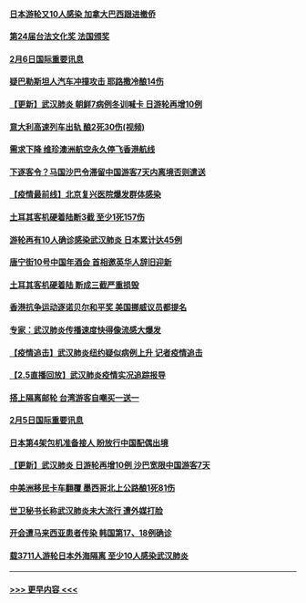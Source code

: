 #### [日本游轮又10人感染 加拿大巴西跟进撤侨](../pages/prog202/a102771084.md?t=02070244) 
#### [第24届台法文化奖 法国颁奖](../pages/prog202/a102771032.md?t=02070244) 
#### [2月6日国际重要讯息](../pages/prog202/a102770794.md?t=02070244) 
#### [疑巴勒斯坦人汽车冲撞攻击 耶路撒冷酿14伤](../pages/prog202/a102770586.md?t=02070244) 
#### [【更新】武汉肺炎 朝鲜7病例冬训喊卡 日游轮再增10例](../pages/prog202/a102770740.md?t=02070244) 
#### [意大利高速列车出轨 酿2死30伤(视频)](../pages/prog202/a102770762.md?t=02070244) 
#### [需求下降 维珍澳洲航空永久停飞香港航线](../pages/prog202/a102770751.md?t=02070244) 
#### [下逐客令？马国沙巴令滞留中国游客7天内离境否则遣送](../pages/prog202/a102770640.md?t=02070244) 
#### [【疫情最前线】北京复兴医院爆发群体感染](../pages/prog202/a102770602.md?t=02070244) 
#### [土耳其客机硬着陆断3截 至少1死157伤](../pages/prog202/a102770508.md?t=02070244) 
#### [游轮再有10人确诊感染武汉肺炎 日本累计达45例](../pages/prog202/a102770476.md?t=02070244) 
#### [唐宁街10号中国年酒会 首相邀英华人辞旧迎新](../pages/prog202/a102770458.md?t=02070244) 
#### [土耳其客机硬着陆 断成三截严重损毁](../pages/prog202/a102770239.md?t=02070244) 
#### [香港抗争运动逐诺贝尔和平奖 美国挪威议员都提名](../pages/prog202/a102770390.md?t=02070244) 
#### [专家：武汉肺炎传播速度快得像流感大爆发](../pages/prog202/a102770132.md?t=02070244) 
#### [【疫情追击】武汉肺炎纽约疑似病例上升 记者疫情追击](../pages/prog202/a102770000.md?t=02070244) 
#### [【2.5直播回放】武汉肺炎疫情实况追踪报导](../pages/prog202/a102769913.md?t=02070244) 
#### [搭上隔离邮轮 台湾游客自嘲买一送一](../pages/prog202/a102769845.md?t=02070244) 
#### [2月5日国际重要讯息](../pages/prog202/a102769821.md?t=02070244) 
#### [日本第4架包机准备接人 盼放行中国配偶出境](../pages/prog202/a102769765.md?t=02070244) 
#### [【更新】武汉肺炎 日游轮再增10例 沙巴宽限中国游客7天](../pages/prog202/a102758911.md?t=02070244) 
#### [中美洲移民卡车翻覆 墨西哥北上公路酿1死81伤](../pages/prog202/a102769703.md?t=02070244) 
#### [世卫秘书长称武汉肺炎未大流行 遭外媒打脸](../pages/prog202/a102769679.md?t=02070244) 
#### [开会遭马来西亚患者传染 韩国第17、18例确诊](../pages/prog202/a102769600.md?t=02070244) 
#### [载3711人游轮日本外海隔离 至少10人感染武汉肺炎](../pages/prog202/a102769538.md?t=02070244) 

----
#### [ >>> 更早内容 <<< ](../indexes/prog202-earlier.md)
